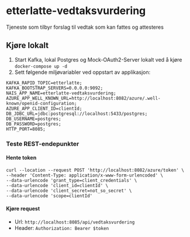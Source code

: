 # etterlatte-vedtaksvurdering

Tjeneste som tilbyr forslag til vedtak som kan fattes og attesteres

## Kjøre lokalt

1. Start Kafka, lokal Postgres og Mock-OAuth2-Server lokalt ved å kjøre `docker-compose up -d`
2. Sett følgende miljøvariabler ved oppstart av applikasjon:
```
KAFKA_RAPID_TOPIC=etterlatte;
KAFKA_BOOTSTRAP_SERVERS=0.0.0.0:9092;
NAIS_APP_NAME=etterlatte-vedtaksvurdering;
AZURE_APP_WELL_KNOWN_URL=http://localhost:8082/azure/.well-known/openid-configuration;
AZURE_APP_CLIENT_ID=clientId;
DB_JDBC_URL=jdbc:postgresql://localhost:5433/postgres;
DB_USERNAME=postgres;
DB_PASSWORD=postgres;
HTTP_PORT=8085;
```
### Teste REST-endepunkter
#### Hente token
```
curl --location --request POST 'http://localhost:8082/azure/token' \
--header 'Content-Type: application/x-www-form-urlencoded' \
--data-urlencode 'grant_type=client_credentials' \
--data-urlencode 'client_id=clientId' \
--data-urlencode 'client_secret=not_so_secret' \
--data-urlencode 'scope=clientId'
```

#### Kjøre request
- Url: `http://localhost:8085/api/vedtaksvurdering`
- Header: `Authorization: Bearer $token`
